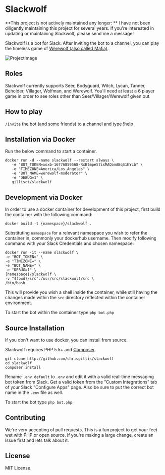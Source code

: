 # Slackwolf

**This project is not actively maintained any longer: ** I have not been diligently maintaining this project for several years. If you're interested in updating or maintaining Slackwolf, please send me a message! 

Slackwolf is a bot for Slack. After inviting the bot to a channel, you can play the timeless game of [Werewolf (also called Mafia)](https://en.wikipedia.org/wiki/Mafia_(party_game)).

![ProjectImage](http://i.imgur.com/0Kwd8oe.png)

## Roles
Slackwolf currently supports Seer, Bodyguard, Witch, Lycan, Tanner, Beholder, Villager, Wolfman, and Werewolf. You'll need at least a 6 player game in order to see roles other than Seer/Villager/Werewolf given out.

## How to play
`/invite` the bot (and some friends) to a channel and type !help

## Installation via Docker
Run the below command to start a container.
```
docker run -d --name slackwolf --restart always \
   -e "BOT_TOKEN=xoxb-16776859568-RxBtmpeS7isMAQonAEqS1hYLb" \
   -e "TIMEZONE=America/Los_Angeles" \
   -e "BOT_NAME=werewolf-moderator" \
   -e "DEBUG=1" \
   gillisct/slackwolf
```

## Development via Docker
In order to use a docker container for development of this project, first build
the container with the following command:
```
docker build -t {namespace}/slackwolf .
```
Substituting `namespace` for a relevant namespace you wish to refer the
container in, commonly your dockerhub username. Then modify following command
with your Slack Credentials and chosen namespace:  

```
docker run -it --name slackwolf \
-e "BOT_TOKEN=" \
-e "TIMEZONE=" \
-e "BOT_NAME=" \
-e "DEBUG=1" \
{namespace}/slackwolf \
-v "$(pwd)/src":/usr/src/slackwolf/src \
/bin/bash
```
This will provide you wish a shell inside the container, while still having the
changes made within the `src` directory reflected within the container
environment.

To start the bot within the container type `php bot.php`

## Source Installation
If you don't want to use docker, you can install from source.

Slackwolf requires PHP 5.5+ and [Composer](https://getcomposer.org/).

```
git clone http://github.com/chrisgillis/slackwolf
cd slackwolf
composer install
```

Rename `.env.default` to `.env` and edit it with a valid real-time messaging bot token from Slack. Get a valid token from the "Custom Integrations" tab of your Slack "Configure Apps" page. Also be sure to put the correct bot name in the `.env` file as well.

To start the bot type `php bot.php`



## Contributing

We're very accepting of pull requests. This is a fun project to get your feet wet with PHP or open source. If you're making a large change, create an Issue first and lets talk about it.

## License

MIT License.
